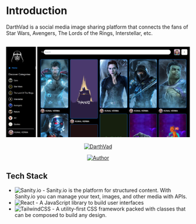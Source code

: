 # Introduction

DarthVad is a social media image sharing platform that connects the fans of Star Wars, Avengers, The Lords of the Rings, Interstellar, etc.

## 
<p align="center">
<img src="./2.0_frontend/src/assets/demo.png" />
</p>
<p align="center">
<a href="https://darthvad.netlify.app/"><img title="DarthVad" src="https://img.shields.io/badge/%20-DarthVad%20-blue"></a>
</p>
<p align="center">
<a href="https://github.com/hereiskunalverma"><img title="Author" src="https://img.shields.io/badge/Author-hereiskunalverma-blue.svg?style=for-the-badge&logo=github"></a>
</p>

## Tech Stack

* ![Sanity.io](https://img.shields.io/badge/-Sanity.io-orange) - Sanity.io is the platform for structured content. With Sanity.io you can manage your text, images, and other media with APIs.
* ![React](https://img.shields.io/badge/react-%2320232a.svg?style=for-the-badge&logo=react&logoColor=%2361DAFB) - A JavaScript library to build user interfaces
* ![TailwindCSS](https://img.shields.io/badge/tailwindcss-%2338B2AC.svg?style=for-the-badge&logo=tailwind-css&logoColor=white) - A utility-first CSS framework packed with classes that can be composed to build any design.




